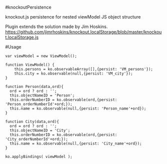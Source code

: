 #knockoutPersistence

knockout.js persistence for nested viewModel JS object structure

Plugin extends the solution made by Jim Hoskins.
https://github.com/jimrhoskins/knockout.localStorage/blob/master/knockout.localStorage.js


#Usage

    var viewModel = new ViewModel();

    function ViewModel() {
        this.persons = ko.observableArray([],{persist: 'VM_persons'});
        this.city = ko.observable(null,{persist: 'VM_city'});
    }

    function Person(data,ord){
      ord = ord ? ord : '';
      this.objectNameID = 'Person';
      this.orderNumberID = ko.observable(ord,{persist: 'Person_orderNumberId'+ord;});
      this.name = ko.observable(null,{persist: 'Person_name'+ord});
    }

    function City(data,ord){
      ord = ord ? ord : '';
      this.objectNameID = 'City';
      this.orderNumberID = ko.observable(ord,{persist: 'City_orderNumberId'+ord;});
      this.name = ko.observable(null,{persist: 'City_name'+ord});
    }

    ko.applyBindings( viewModel );
